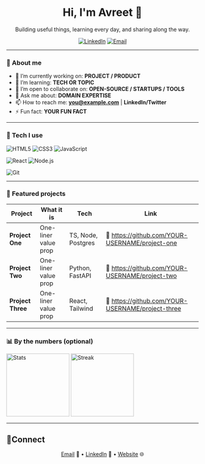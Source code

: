 <!--
**Avreet0009/Avreet0009** is a ✨ _special_ ✨ repository because its `README.md` (this file) appears on your GitHub profile.

Here are some ideas to get you started:
- 🔭 I’m currently working on ...
- 🌱 I’m currently learning ...
- 👯 I’m looking to collaborate on ...
- 🤔 I’m looking for help with ...
- 💬 Ask me about ...
- 📫 How to reach me: ...
- 😄 Pronouns: ...
- ⚡ Fun fact: ...
-->

<!-- Profile README: shows on your GitHub profile -->
<h1 align="center">Hi, I'm Avreet 👋</h1>
<p align="center">
  Building useful things, learning every day, and sharing along the way.
</p>

<p align="center">
  <a href="https://www.linkedin.com/in/avreet/"><img alt="LinkedIn" src="https://img.shields.io/badge/LinkedIn-Connect-blue?style=flat&logo=linkedin"></a>
<!--   <a href="https://github.com/YOUR-USERNAME"><img alt="Profile Views" src="https://komarev.com/ghpvc/?username=YOUR-USERNAME&style=flat"></a> -->
  <a href="mailto:avreet.work@gmail.com"><img alt="Email" src="https://img.shields.io/badge/Email-avreet.work@gmail.com-informational"></a>
</p>

---

### 🧭 About me
- 🔭 I’m currently working on: **PROJECT / PRODUCT**
- 🌱 I’m learning: **TECH OR TOPIC**
- 🤝 I’m open to collaborate on: **OPEN-SOURCE / STARTUPS / TOOLS**
- 💬 Ask me about: **DOMAIN EXPERTISE**
- 📫 How to reach me: **you@example.com** | **LinkedIn/Twitter**
- ⚡ Fun fact: **YOUR FUN FACT**

---

### 🧰 Tech I use
<!-- Replace or reorder as you like -->
![HTML5](https://img.shields.io/badge/HTML5-–-E34F26?logo=html5&logoColor=white)
![CSS3](https://img.shields.io/badge/CSS3-–-1572B6?logo=css3&logoColor=white)
![JavaScript](https://img.shields.io/badge/JavaScript-–-F7DF1E?logo=javascript&logoColor=black)
<!--[TypeScript](https://img.shields.io/badge/TypeScript-–-3178C6?logo=typescript&logoColor=white) -->
![React](https://img.shields.io/badge/React-–-61DAFB?logo=react&logoColor=black)
![Node.js](https://img.shields.io/badge/Node.js-–-339933?logo=nodedotjs&logoColor=white)
<!--![Python](https://img.shields.io/badge/Python-–-3776AB?logo=python&logoColor=white)-->
<!--![Docker](https://img.shields.io/badge/Docker-–-2496ED?logo=docker&logoColor=white)-->
![Git](https://img.shields.io/badge/Git-–-F05032?logo=git&logoColor=white)
<!--![Linux](https://img.shields.io/badge/Linux-–-FCC624?logo=linux&logoColor=black)-->

---

### 🚀 Featured projects
| Project | What it is | Tech | Link |
|---|---|---|---|
| **Project One** | One-liner value prop | TS, Node, Postgres | 🔗 https://github.com/YOUR-USERNAME/project-one |
| **Project Two** | One-liner value prop | Python, FastAPI | 🔗 https://github.com/YOUR-USERNAME/project-two |
| **Project Three** | One-liner value prop | React, Tailwind | 🔗 https://github.com/YOUR-USERNAME/project-three |

<!--
### 📝 Latest posts
<!-- If you don’t blog yet, delete this section 
- [Post Title 1](https://your-blog.example.com/post-1) – TL;DR 1
- [Post Title 2](https://your-blog.example.com/post-2) – TL;DR 2
-->

---

### 📊 By the numbers (optional)
<p align="left">
  <img height="165" src="https://github-readme-stats.vercel.app/api?username=YOUR-USERNAME&show_icons=true&hide_title=true&include_all_commits=true&count_private=true" alt="Stats">
  <img height="165" src="https://streak-stats.demolab.com?user=YOUR-USERNAME" alt="Streak">
</p>

---

<h2 > 🤝Connect </h2>
<p align="center">
  <a align="center" href="mailto:avreet.work@gmail.com">Email</a> 📧 •
  <a align="center" href="https://www.linkedin.com/in/avreet/">LinkedIn</a> 💼 •
  <a align="center" href="https://avreet0009.github.io/portfolio/">Website</a> 🌐
</p>
<!--
Tips:
1) Rename this repo to EXACTLY your GitHub username (public).
2) Keep this README concise; pin projects you’re proud of.
3) Update badges/links with your real handles.
-->
